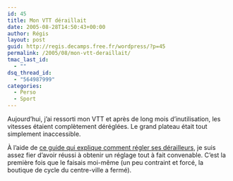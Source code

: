 ```yaml
---
id: 45
title: Mon VTT déraillait
date: 2005-08-28T14:50:43+00:00
author: Régis
layout: post
guid: http://regis.decamps.free.fr/wordpress/?p=45
permalink: /2005/08/mon-vtt-deraillait/
tmac_last_id:
  - ""
dsq_thread_id:
  - "564987999"
categories:
  - Perso
  - Sport
---
```

Aujourd’hui, j’ai ressorti mon VTT et après de long mois d’inutilisation, les vitesses étaient complètement déréglées. Le grand plateau était tout simplement inaccessible.

À l’aide de [ce guide qui explique comment régler ses dérailleurs](http://membres.lycos.fr/belgiquevtt/derailleur.htm?), je suis assez fier d’avoir réussi à obtenir un réglage tout à fait convenable. C’est la première fois que le faisais moi-même (un peu contraint et forcé, la boutique de cycle du centre-ville a fermé).
